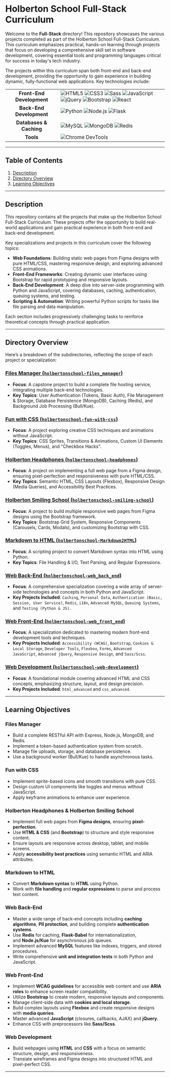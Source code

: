 # Holberton School Full-Stack Curriculum

Welcome to the **Full-Stack** directory! This repository showcases the various projects completed as part of the Holberton School Full-Stack Curriculum. This curriculum emphasizes practical, hands-on learning through projects that focus on developing a comprehensive skill set in software development, covering essential tools and programming languages critical for success in today's tech industry.

The projects within this curriculum span both front-end and back-end development, providing the opportunity to gain experience in building dynamic, fully-functional web applications. Key technologies include:

<table>
<tr>
<td align="center"><strong>Front-End Development</strong></td>
<td>
<img src="https://img.shields.io/badge/HTML5-E34F26?style=for-the-badge&logo=html5&logoColor=white" alt="HTML5"/>
<img src="https://img.shields.io/badge/CSS3-1572B6?style=for-the-badge&logo=css3&logoColor=white" alt="CSS3"/>
<img src="https://img.shields.io/badge/Sass-CC6699?style=for-the-badge&logo=sass&logoColor=white" alt="Sass"/>
<img src="https://img.shields.io/badge/JavaScript-F7DF1E?style=for-the-badge&logo=javascript&logoColor=black" alt="JavaScript"/>
<img src="https://img.shields.io/badge/jQuery-0769AD?style=for-the-badge&logo=jquery&logoColor=white" alt="jQuery"/>
<img src="https://img.shields.io/badge/Bootstrap-7952B3?style=for-the-badge&logo=bootstrap&logoColor=white" alt="Bootstrap"/>
<img src="https://img.shields.io/badge/React-20232A?style=for-the-badge&logo=react&logoColor=61DAFB" alt="React"/>
</td>
</tr>
<tr>
<td align="center"><strong>Back-End Development</strong></td>
<td>
<img src="https://img.shields.io/badge/Python-3776AB?style=for-the-badge&logo=python&logoColor=white" alt="Python"/>
<img src="https://img.shields.io/badge/Node.js-339933?style=for-the-badge&logo=nodedotjs&logoColor=white" alt="Node.js"/>
<img src="https://img.shields.io/badge/Flask-000000?style=for-the-badge&logo=flask&logoColor=white" alt="Flask"/>
</td>
</tr>
<tr>
<td align="center"><strong>Databases & Caching</strong></td>
<td>
<img src="https://img.shields.io/badge/MySQL-4479A1?style=for-the-badge&logo=mysql&logoColor=white" alt="MySQL"/>
<img src="https://img.shields.io/badge/MongoDB-4EA94B?style=for-the-badge&logo=mongodb&logoColor=white" alt="MongoDB"/>
<img src="https://img.shields.io/badge/Redis-DC382D?style=for-the-badge&logo=redis&logoColor=white" alt="Redis"/>
</td>
</tr>
<tr>
<td align="center"><strong>Tools</strong></td>
<td>
<img src="https://img.shields.io/badge/Chrome_DevTools-4285F4?style=for-the-badge&logo=googlechrome&logoColor=white" alt="Chrome DevTools"/>
</td>
</tr>
</table>

---

## Table of Contents

1. [Description](#description)
2. [Directory Overview](#directory-overview)
3. [Learning Objectives](#learning-objectives)

---

## Description

This repository contains all the projects that make up the Holberton School Full-Stack Curriculum. These projects offer the opportunity to build real-world applications and gain practical experience in both front-end and back-end development.

Key specializations and projects in this curriculum cover the following topics:

- **Web Foundations**: Building static web pages from Figma designs with pure HTML/CSS, mastering responsive design, and exploring advanced CSS animations.
- **Front-End Frameworks**: Creating dynamic user interfaces using Bootstrap for rapid prototyping and responsive layouts.
- **Back-End Development**: A deep dive into server-side programming with Python and JavaScript, covering databases, caching, authentication, queuing systems, and testing.
- **Scripting & Automation**: Writing powerful Python scripts for tasks like file parsing and data manipulation.

Each section includes progressively challenging tasks to reinforce theoretical concepts through practical application.

---

## Directory Overview

Here’s a breakdown of the subdirectories, reflecting the scope of each project or specialization:

### [Files Manager (`holbertonschool-files_manager`)](https://github.com/clementroume/holbertonschool-files_manager)

- **Focus**: A capstone project to build a complete file hosting service, integrating multiple back-end technologies.
- **Key Topics**: User Authentication (Tokens, Basic Auth), File Management & Storage, Database Persistence (MongoDB), Caching (Redis), and Background Job Processing (Bull/Kue).

### [Fun with CSS (`holbertonschool-fun-with-css`)](https://github.com/clementroume/holbertonschool-fun-with-css)

- **Focus**: A project exploring creative CSS techniques and animations without JavaScript.
- **Key Topics**: CSS Sprites, Transitions & Animations, Custom UI Elements (Toggles, Menus), and "Checkbox Hacks".

### [Holberton Headphones (`holbertonschool-headphones`)](https://github.com/clementroume/holbertonschool-headphones)

- **Focus**: A project on implementing a full web page from a Figma design, ensuring pixel-perfection and responsiveness with pure HTML/CSS.
- **Key Topics**: Semantic HTML, CSS Layouts (Flexbox), Responsive Design (Media Queries), and Accessibility Best Practices.

### [Holberton Smiling School (`holbertonschool-smiling-school`)](https://github.com/clementroume/holberton-smiling-school)

- **Focus**: A project to build multiple responsive web pages from Figma designs using the Bootstrap framework.
- **Key Topics**: Bootstrap Grid System, Responsive Components (Carousels, Cards, Modals), and customizing Bootstrap with CSS.

### [Markdown to HTML (`holbertonschool-Markdown2HTML`)](https://github.com/clementroume/holbertonschool-Markdown2HTML)

- **Focus**: A scripting project to convert Markdown syntax into HTML using Python.
- **Key Topics**: File Handling & I/O, Text Parsing, and Regular Expressions.

### [Web Back-End (`holbertonschool-web_back_end`)](https://github.com/clementroume/holbertonschool-web_back_end)

- **Focus**: A comprehensive specialization covering a wide array of server-side technologies and concepts in both Python and JavaScript.
- **Key Projects Included**: `Caching`, `Personal Data`, `Authentication (Basic, Session, User Service)`, `Redis`, `i18n`, `Advanced MySQL`, `Queuing Systems`, and `Testing (Python & JS)`.

### [Web Front-End (`holbertonschool-web_front_end`)](https://github.com/clementroume/holbertonschool-web_front_end/)

- **Focus**: A specialization dedicated to mastering modern front-end development tools and techniques.
- **Key Projects Included**: `Accessibility (WCAG)`, `Bootstrap`, `Cookies & Local Storage`, `Developer Tools`, `Flexbox`, `Forms`, `Advanced JavaScript`, `Advanced jQuery`, `Responsive Design`, and `Sass/Scss`.

### [Web Development (`holbertonschool-web-development`)](https://github.com/clementroume/holbertonschool-web-development)

- **Focus**: A foundational module covering advanced HTML and CSS concepts, emphasizing structure, layout, and design precision.
- **Key Projects Included**: `html_advanced` and `css_advanced`.

---

## Learning Objectives

### **Files Manager**

- Build a complete RESTful API with Express, Node.js, MongoDB, and Redis.
- Implement a token-based authentication system from scratch.
- Manage file uploads, storage, and database persistence.
- Use a background worker (Bull/Kue) to handle asynchronous tasks.

### **Fun with CSS**

- Implement sprite-based icons and smooth transitions with pure CSS.
- Design custom UI components like toggles and menus without JavaScript.
- Apply keyframe animations to enhance user experience.

### **Holberton Headphones** & **Holberton Smiling School**

- Implement full web pages from **Figma designs**, ensuring **pixel-perfection**.
- Use **HTML & CSS** (and **Bootstrap**) to structure and style responsive content.
- Ensure layouts are responsive across desktop, tablet, and mobile screens.
- Apply **accessibility best practices** using semantic HTML and ARIA attributes.

### **Markdown to HTML**

- Convert **Markdown syntax** to **HTML** using Python.
- Work with **file handling** and **regular expressions** to parse and process text content.

### **Web Back-End**

- Master a wide range of back-end concepts including **caching algorithms**, **PII protection**, and building complete **authentication systems**.
- Use **Redis** for caching, **Flask-Babel** for internationalization, and **Node.js/Kue** for asynchronous job queues.
- Implement advanced **MySQL** features like indexes, triggers, and stored procedures.
- Write comprehensive **unit and integration tests** in both Python and JavaScript.

### **Web Front-End**

- Implement **WCAG guidelines** for accessible web content and use **ARIA roles** to enhance screen reader compatibility.
- Utilize **Bootstrap** to create modern, responsive layouts and components.
- Manage client-side data with **cookies and local storage**.
- Build complex layouts using **Flexbox** and create responsive designs with **media queries**.
- Master advanced **JavaScript** (closures, callbacks, AJAX) and **jQuery**.
- Enhance CSS with preprocessors like **Sass/Scss**.

### **Web Development**

- Build webpages using **HTML** and **CSS** with a focus on semantic structure, design, and responsiveness.
- Translate wireframes and Figma designs into structured HTML and pixel-perfect CSS.

---
